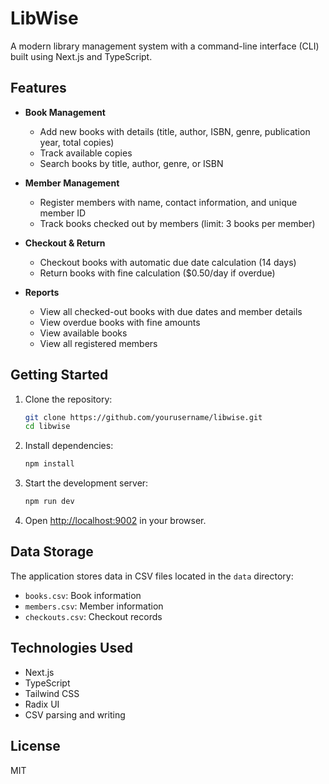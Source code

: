 # LibWise

A modern library management system with a command-line interface (CLI) built using Next.js and TypeScript.

## Features

- **Book Management**
  - Add new books with details (title, author, ISBN, genre, publication year, total copies)
  - Track available copies
  - Search books by title, author, genre, or ISBN

- **Member Management**
  - Register members with name, contact information, and unique member ID
  - Track books checked out by members (limit: 3 books per member)

- **Checkout & Return**
  - Checkout books with automatic due date calculation (14 days)
  - Return books with fine calculation ($0.50/day if overdue)

- **Reports**
  - View all checked-out books with due dates and member details
  - View overdue books with fine amounts
  - View available books
  - View all registered members

## Getting Started

1. Clone the repository:
   ```bash
   git clone https://github.com/yourusername/libwise.git
   cd libwise
   ```

2. Install dependencies:
   ```bash
   npm install
   ```

3. Start the development server:
   ```bash
   npm run dev
   ```

4. Open [http://localhost:9002](http://localhost:9002) in your browser.

## Data Storage

The application stores data in CSV files located in the `data` directory:
- `books.csv`: Book information
- `members.csv`: Member information
- `checkouts.csv`: Checkout records

## Technologies Used

- Next.js
- TypeScript
- Tailwind CSS
- Radix UI
- CSV parsing and writing

## License

MIT
